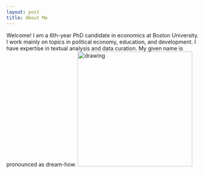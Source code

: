 ```yaml
---
layout: post
title: About Me
---
```


Welcome! I am a 6th-year PhD candidate in economics at Boston University. 
I work mainly on topics in political economy, education, and development. I have expertise in textual analysis and data curation. 
My given name is pronounced as dream-how.
<img src="assets/photo/headshot23.png" alt="drawing" width="300"/>




